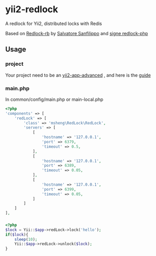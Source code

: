 
# yii2-redlock

A redlock for Yii2, distributed locks with Redis

Based on [Redlock-rb](https://github.com/antirez/redlock-rb) by [Salvatore Sanfilippo](https://github.com/antirez) and [signe redlock-php](https://github.com/signe/redlock-php)


## Usage

### project

Your project need to be an [yii2-app-advanced](https://github.com/yiisoft/yii2-app-advanced) , and here is the [guide](https://github.com/yiisoft/yii2-app-advanced/blob/master/docs/guide/start-installation.md)

### main.php

In common/config/main.php or main-local.php

```PHP
<?php
'components' => [
    'redLock' => [
        'class' => 'msheng\RedLock\RedLock',
        'servers' => [
            [
                'hostname' => '127.0.0.1',
                'port' => 6379,
                'timeout' => 0.5,
            ],
            [
                'hostname' => '127.0.0.1',
                'port' => 6389,
                'timeout' => 0.05,
            ],
            [
                'hostname' => '127.0.0.1',
                'port' => 6399,
                'timeout' => 0.05,
            ]
        ]
    ]
],
```

###

```PHP
<?php
$lock = Yii::$app->redLock->lock('hello');
if($lock){
    sleep(10);
    Yii::$app->redLock->unlock($lock);
}
```

